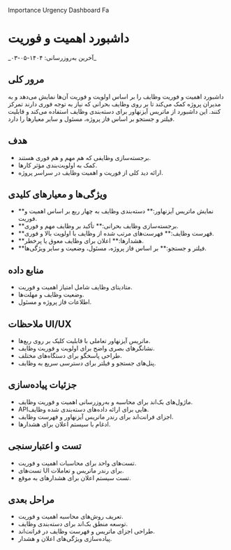 Importance Urgency Dashboard Fa



# داشبورد اهمیت و فوریت
\_آخرین به‌روزرسانی: ۱۴۰۴-۰۵-۰۳\_
## مرور کلی
داشبورد اهمیت و فوریت وظایف را بر اساس اولویت و فوریت آن‌ها نمایش می‌دهد و به مدیران پروژه کمک می‌کند تا بر روی وظایف بحرانی که نیاز به توجه فوری دارند تمرکز کنند. این داشبورد از ماتریس آیزنهاور برای دسته‌بندی وظایف استفاده می‌کند و قابلیت فیلتر و جستجو بر اساس فاز پروژه، مسئول و سایر معیارها را دارد.
## هدف
- برجسته‌سازی وظایفی که هم مهم و هم فوری هستند.
- کمک به اولویت‌بندی مؤثر کارها.
- ارائه دید کلی از فوریت و اهمیت وظایف در سراسر پروژه.
## ویژگی‌ها و معیارهای کلیدی
- \*\*نمایش ماتریس آیزنهاور:\*\* دسته‌بندی وظایف به چهار ربع بر اساس اهمیت و فوریت.
- \*\*برجسته‌سازی وظایف بحرانی:\*\* تأکید بر وظایف مهم و فوری.
- \*\*فهرست وظایف:\*\* فهرست‌های مرتب شده از وظایف با اولویت بالا و فوری.
- \*\*هشدارها:\*\* اعلان برای وظایف معوق یا پرخطر.
- \*\*فیلتر و جستجو:\*\* بر اساس فاز پروژه، مسئول، وضعیت و سایر ویژگی‌ها.
## منابع داده
- متادیتای وظایف شامل امتیاز اهمیت و فوریت.
- وضعیت وظایف و مهلت‌ها.
- اطلاعات فاز پروژه و مسئول.
## ملاحظات UI/UX
- ماتریس آیزنهاور تعاملی با قابلیت کلیک بر روی ربع‌ها.
- نشانگرهای بصری واضح برای اولویت و فوریت وظایف.
- طراحی پاسخگو برای دستگاه‌های مختلف.
- پنل‌های جستجو و فیلتر برای دسترسی سریع به وظایف.
## جزئیات پیاده‌سازی
- ماژول‌های بک‌اند برای محاسبه و به‌روزرسانی اهمیت و فوریت وظایف.
- APIهایی برای ارائه داده‌های دسته‌بندی شده وظایف.
- اجزای فرانت‌اند برای رندر ماتریس آیزنهاور و فهرست وظایف.
- ادغام با سیستم اعلان برای هشدارها.
## تست و اعتبارسنجی
- تست‌های واحد برای محاسبات اهمیت و فوریت.
- تست‌های UI برای رندر ماتریس و تعاملات.
- تست سیستم اعلان برای هشدارهای به موقع.
## مراحل بعدی
- تعریف روش‌های محاسبه اهمیت و فوریت.
- توسعه منطق بک‌اند برای دسته‌بندی وظایف.
- طراحی اجزای ماتریس و فهرست وظایف در فرانت‌اند.
- پیاده‌سازی ویژگی‌های اعلان و هشدار.